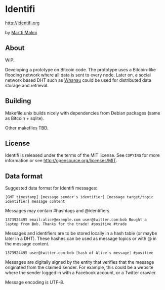 Identifi
========

http://identifi.org

by [Martti Malmi](http://github.com/mmalmi)

About
-----

WIP. 

Developing a prototype on Bitcoin code. The prototype uses a Bitcoin-like flooding network where all data is sent to every node. Later on, a social network based DHT such as [Whanau](http://pdos.csail.mit.edu/papers/whanau-nsdi10-abstract.html) could be used for distributed data storage and retrieval.

Building
--------

Makefile.unix builds nicely with dependencies from Debian packages (same as Bitcoin + sqlite).

Other makefiles TBD.

License
-------

Identifi is released under the terms of the MIT license. See `COPYING` for more information or see http://opensource.org/licenses/MIT.

Data format
-----------

Suggested data format for Identifi messages:

    [GMT timestamp] [message sender's identifier] [message target/topic identifier] message content

Messages may contain #hashtags and @identifiers.

    1373924495 email:alice@example.com user@twitter.com:bob Bought a laptop from Bob. Thanks for the trade! #positive #trade

Messages and identifiers are to be stored locally in a hash table (or maybe later in a DHT). These hashes can be used as message topics or with @ in the message content.

    1373924495 user@twitter.com:bob [hash of Alice's message] #positive

Messages are digitally signed by the entity that verifies that the message originated from the claimed sender. For example, this could be a website where the sender logged in with a Facebook account, or a Twitter crawler.

Message encoding is UTF-8.